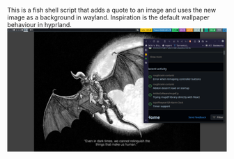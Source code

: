 This is a fish shell script that adds a quote to an image and uses the new image as a background in wayland. Inspiration is the default wallpaper behaviour in hyprland.
![example.png](example.png)
